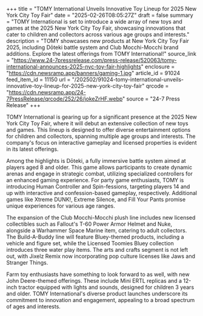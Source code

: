 +++
title = "TOMY International Unveils Innovative Toy Lineup for 2025 New York City Toy Fair"
date = "2025-02-26T08:05:27Z"
draft = false
summary = "TOMY International is set to introduce a wide array of new toys and games at the 2025 New York City Toy Fair, showcasing innovations that cater to children and collectors across various age groups and interests."
description = "TOMY showcases new products at New York City Toy Fair 2025, including Dōteki battle system and Club Mocchi-Mocchi brand additions. Explore the latest offerings from TOMY International!"
source_link = "https://www.24-7pressrelease.com/press-release/520063/tomy-international-announces-2025-nyc-toy-fair-highlights"
enclosure = "https://cdn.newsramp.app/banners/gaming-1.jpg"
article_id = 91024
feed_item_id = 11150
url = "/202502/91024-tomy-international-unveils-innovative-toy-lineup-for-2025-new-york-city-toy-fair"
qrcode = "https://cdn.newsramp.app/24-7PressRelease/qrcode/252/26/jokeZrHF.webp"
source = "24-7 Press Release"
+++

<p>TOMY International is gearing up for a significant presence at the 2025 New York City Toy Fair, where it will debut an extensive collection of new toys and games. This lineup is designed to offer diverse entertainment options for children and collectors, spanning multiple age groups and interests. The company's focus on interactive gameplay and licensed properties is evident in its latest offerings.</p><p>Among the highlights is Dōteki, a fully immersive battle system aimed at players aged 8 and older. This game allows participants to create dynamic arenas and engage in strategic combat, utilizing specialized controllers for an enhanced gaming experience. For party game enthusiasts, TOMY is introducing Human Controller and Spin-fessions, targeting players 14 and up with interactive and confession-based gameplay, respectively. Additional games like Xtreme DUNK!, Extreme Silence, and Fill Your Pants promise unique experiences for various age ranges.</p><p>The expansion of the Club Mocchi-Mocchi plush line includes new licensed collectibles such as Fallout's T-60 Power Armor Helmet and Nuke, alongside a Warhammer Space Marine item, catering to adult collectors. The Build-A-Buddy line will feature Bluey-themed products, including a vehicle and figure set, while the Licensed Toomies Bluey collection introduces three water play items. The arts and crafts segment is not left out, with Jixelz Remix now incorporating pop culture licenses like Jaws and Stranger Things.</p><p>Farm toy enthusiasts have something to look forward to as well, with new John Deere-themed offerings. These include Mini ERTL replicas and a 12-inch tractor equipped with lights and sounds, designed for children 3 years and older. TOMY International's diverse product launches underscore its commitment to innovation and engagement, appealing to a broad spectrum of ages and interests.</p>